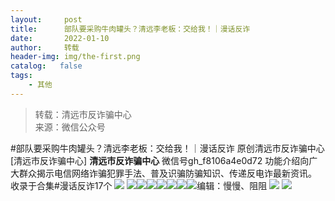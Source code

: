 ```yaml
---
layout:     post
title:      部队要采购牛肉罐头？清远李老板：交给我！｜漫话反诈
date:       2022-01-10
author:     转载
header-img: img/the-first.png
catalog:   false
tags:
    - 其他
---
```


<blockquote><p>转载：清远市反诈骗中心<br>
来源：微信公众号</p></blockquote>

#部队要采购牛肉罐头？清远李老板：交给我！｜漫话反诈
原创清远市反诈骗中心[清远市反诈骗中心]
**清远市反诈骗中心**
微信号gh_f8106a4e0d72
功能介绍向广大群众揭示电信网络诈骗犯罪手法、普及识骗防骗知识、传递反电诈最新资讯。
收录于合集#漫话反诈17个
![]({{site.baseurl}}/postimg/3CxTSiafadcic5zyXUfbXLUClzlpaoknCpV4bErPg2kuuS97hoJJbNCtFOVZ9X0j5W26HDaregC5kibiaLGl8CPr9A.gif)
![](https://mmbiz.qpic.cn/mmbiz_png/evfMcCJCsmylg6k1x4EoerAPOUXAZc8QbCmzxe2iczgEH4GkJst7ngiaYiaic3qBlQVZwEc9RzlcibaeBRJTCS6Njiaw/640)![](https://mmbiz.qpic.cn/mmbiz_png/evfMcCJCsmylg6k1x4EoerAPOUXAZc8Qd7iatn17RVE2HBiaBtnkE1nofAn3ahFHHsPICPcfddiaBOkibluCWkKbyw/640)![](https://mmbiz.qpic.cn/mmbiz_png/evfMcCJCsmylg6k1x4EoerAPOUXAZc8QbWibfzmmmv1BgR6zhgvNGVCnfcmjCOIXD6nGDPLjenjuHoMvRT49FRA/640)![](https://mmbiz.qpic.cn/mmbiz_gif/evfMcCJCsmylg6k1x4EoerAPOUXAZc8QiaeqzS3JsicWez5Gcw6VagOIsGwt0Jnk0ynM8cAjALKNMehglylAxiaag/640)![](https://mmbiz.qpic.cn/mmbiz_png/evfMcCJCsmylg6k1x4EoerAPOUXAZc8QDpoiaU0SS7QyU8rAWgicnoCCF0JXDJrjXBkSdWYp9JZqqFrLOGqbjnlQ/640)![](https://mmbiz.qpic.cn/mmbiz_gif/evfMcCJCsmylg6k1x4EoerAPOUXAZc8QC0lqpHd3IIBL349Bia7yUZreZMicwrQvXticJ3iaq3YvJOMDeGicLXIquzg/640)![](https://mmbiz.qpic.cn/mmbiz_png/evfMcCJCsmylg6k1x4EoerAPOUXAZc8QNVlxiaJXRvdIaeL8Oaol3NQX1pibmM6aIvON1Jtl1e5Oh8Ix959CLUZw/640)编辑：慢慢、阻阻
![]({{site.baseurl}}/postimg/SUycX2yckdJ5YVVCpDYl0c5CbMTO3KgBTesbSxe5zKHlm2GQsTWAFTgswCXscN6Y9vuJHFcE77orSK7ClzYOdg.jpeg)
![]({{site.baseurl}}/postimg/3CxTSiafadcic5zyXUfbXLUClzlpaoknCpErldQhhamfG7KH1qHGrr3icT9iaAoE1B4noSO7EewO2k8fys5pMuaoog.gif)
